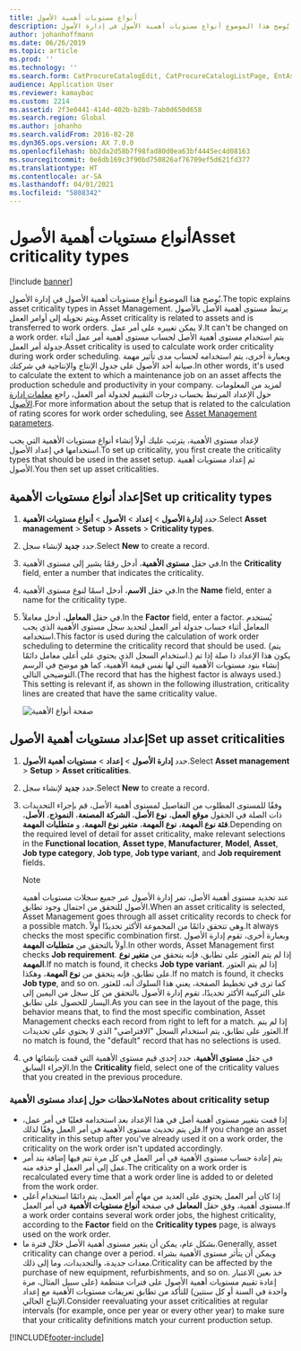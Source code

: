 ```yaml
---
title: أنواع مستويات أهمية الأصول
description: يُوضح هذا الموضوع أنواع مستويات أهمية الأصول في إدارة الأصول.
author: johanhoffmann
ms.date: 06/26/2019
ms.topic: article
ms.prod: ''
ms.technology: ''
ms.search.form: CatProcureCatalogEdit, CatProcureCatalogListPage, EntAssetCriticality, EntAssetObjectCriticality
audience: Application User
ms.reviewer: kamaybac
ms.custom: 2214
ms.assetid: 2f3e0441-414d-402b-b28b-7ab0d650d658
ms.search.region: Global
ms.author: johanho
ms.search.validFrom: 2016-02-28
ms.dyn365.ops.version: AX 7.0.0
ms.openlocfilehash: bb2da2d58b7f98fad80d0ea63bf4445ec4d08163
ms.sourcegitcommit: 0e8db169c3f90bd750826af76709ef5d621fd377
ms.translationtype: HT
ms.contentlocale: ar-SA
ms.lasthandoff: 04/01/2021
ms.locfileid: "5808342"
---
```

# <a name="asset-criticality-types"></a><span data-ttu-id="d2d08-103">أنواع مستويات أهمية الأصول</span><span class="sxs-lookup"><span data-stu-id="d2d08-103">Asset criticality types</span></span>

[!include [banner](../../includes/banner.md)]

 

<span data-ttu-id="d2d08-104">يُوضح هذا الموضوع أنواع مستويات أهمية الأصول في إدارة الأصول.</span><span class="sxs-lookup"><span data-stu-id="d2d08-104">The topic explains asset criticality types in Asset Management.</span></span> <span data-ttu-id="d2d08-105">يرتبط مستوى أهمية الأصل بالأصول ويتم تحويله إلى أوامر العمل.</span><span class="sxs-lookup"><span data-stu-id="d2d08-105">Asset criticality is related to assets and is transferred to work orders.</span></span> <span data-ttu-id="d2d08-106">لا يمكن تغييره على أمر عمل.</span><span class="sxs-lookup"><span data-stu-id="d2d08-106">It can't be changed on a work order.</span></span> <span data-ttu-id="d2d08-107">يتم استخدام مستوى أهمية الأصل لحساب مستوى أهمية أمر عمل أثناء جدولة أمر العمل.</span><span class="sxs-lookup"><span data-stu-id="d2d08-107">Asset criticality is used to calculate work order criticality during work order scheduling.</span></span> <span data-ttu-id="d2d08-108">وبعبارة أخرى، يتم استخدامه لحساب مدى تأثير مهمة صيانة أحد الأصول على جدول الإنتاج والإنتاجية في شركتك.</span><span class="sxs-lookup"><span data-stu-id="d2d08-108">In other words, it's used to calculate the extent to which a maintenance job on an asset affects the production schedule and productivity in your company.</span></span> <span data-ttu-id="d2d08-109">لمزيد من المعلومات حول الإعداد المرتبط بحساب درجات التقييم لجدولة أمر العمل، راجع [معلمات إدارة الأصول](../setup-for-objects/enterprise-asset-management-parameters.md).</span><span class="sxs-lookup"><span data-stu-id="d2d08-109">For more information about the setup that is related to the calculation of rating scores for work order scheduling, see [Asset Management parameters](../setup-for-objects/enterprise-asset-management-parameters.md).</span></span>

<span data-ttu-id="d2d08-110">لإعداد مستوى الأهمية، يترتب عليك أولاً إنشاء أنواع مستويات الأهمية التي يجب استخدامها في إعداد الأصول.</span><span class="sxs-lookup"><span data-stu-id="d2d08-110">To set up criticality, you first create the criticality types that should be used in the asset setup.</span></span> <span data-ttu-id="d2d08-111">ثم إعداد مستويات أهمية الأصول.</span><span class="sxs-lookup"><span data-stu-id="d2d08-111">You then set up asset criticalities.</span></span>

## <a name="set-up-criticality-types"></a><span data-ttu-id="d2d08-112">إعداد أنواع مستويات الأهمية</span><span class="sxs-lookup"><span data-stu-id="d2d08-112">Set up criticality types</span></span>

1. <span data-ttu-id="d2d08-113">حدد **إدارة الأصول** \> **إعداد** \> **الأصول** \> **أنواع مستويات الأهمية**.</span><span class="sxs-lookup"><span data-stu-id="d2d08-113">Select **Asset management** \> **Setup** \> **Assets** \> **Criticality types**.</span></span>
2. <span data-ttu-id="d2d08-114">حدد **جديد** لإنشاء سجل.</span><span class="sxs-lookup"><span data-stu-id="d2d08-114">Select **New** to create a record.</span></span>
3. <span data-ttu-id="d2d08-115">في حقل **مستوى الأهمية**، أدخل رقمًا يشير إلى مستوى الأهمية.</span><span class="sxs-lookup"><span data-stu-id="d2d08-115">In the **Criticality** field, enter a number that indicates the criticality.</span></span>
4. <span data-ttu-id="d2d08-116">في حقل **الاسم**، أدخل اسمًا لنوع مستوى الأهمية.</span><span class="sxs-lookup"><span data-stu-id="d2d08-116">In the **Name** field, enter a name for the criticality type.</span></span>
5. <span data-ttu-id="d2d08-117">في حقل **المعامل**، أدخل معاملاً.</span><span class="sxs-lookup"><span data-stu-id="d2d08-117">In the **Factor** field, enter a factor.</span></span> <span data-ttu-id="d2d08-118">يُستخدم المعامل أثناء حساب جدولة أمر العمل لتحديد سجل مستوى الأهمية الذي يجب استخدامه.</span><span class="sxs-lookup"><span data-stu-id="d2d08-118">This factor is used during the calculation of work order scheduling to determine the criticality record that should be used.</span></span> <span data-ttu-id="d2d08-119">(يتم استخدام السجل الذي يحتوي على أعلى معامل دائمًا.) يكون هذا الإعداد ذا صلة إذا تم إنشاء بنود مستويات الأهمية التي لها نفس قيمة الأهمية، كما هو موضح في الرسم التوضيحي التالي.</span><span class="sxs-lookup"><span data-stu-id="d2d08-119">(The record that has the highest factor is always used.) This setting is relevant if, as shown in the following illustration, criticality lines are created that have the same criticality value.</span></span>

    ![صفحة أنواع الأهمية](media/23-setup-for-objects.png)

## <a name="set-up-asset-criticalities"></a><span data-ttu-id="d2d08-121">إعداد مستويات أهمية الأصول</span><span class="sxs-lookup"><span data-stu-id="d2d08-121">Set up asset criticalities</span></span>

1. <span data-ttu-id="d2d08-122">حدد **إدارة الأصول** \> **إعداد** \> **مستويات أهمية الأصول**.</span><span class="sxs-lookup"><span data-stu-id="d2d08-122">Select **Asset management** \> **Setup** \> **Asset criticalities**.</span></span>
2. <span data-ttu-id="d2d08-123">حدد **جديد** لإنشاء سجل.</span><span class="sxs-lookup"><span data-stu-id="d2d08-123">Select **New** to create a record.</span></span>
3. <span data-ttu-id="d2d08-124">وفقًا للمستوى المطلوب من التفاصيل لمستوى أهمية الأصل، قم بإجراء التحديدات ذات الصلة في الحقول **موقع العمل**، **نوع الأصل**، **الشركة المصنعة**، **النموذج**، **الأصل**، **فئة نوع المهمة**، **نوع المهمة**، **متغير نوع المهمة**، و **متطلبات المهمة**.</span><span class="sxs-lookup"><span data-stu-id="d2d08-124">Depending on the required level of detail for asset criticality, make relevant selections in the **Functional location**, **Asset type**, **Manufacturer**, **Model**, **Asset**, **Job type category**, **Job type**, **Job type variant**, and **Job requirement** fields.</span></span>

    > [!NOTE]
    > <span data-ttu-id="d2d08-125">عند تحديد مستوى أهمية الأصل، تمر إدارة الأصول عبر جميع سجلات مستويات أهمية الأصول للتحقق من احتمال وجود تطابق.</span><span class="sxs-lookup"><span data-stu-id="d2d08-125">When an asset criticality is selected, Asset Management goes through all asset criticality records to check for a possible match.</span></span> <span data-ttu-id="d2d08-126">وهي تتحقق دائمًا من المجموعة الأكثر تحديدًا أولاً.</span><span class="sxs-lookup"><span data-stu-id="d2d08-126">It always checks the most specific combination first.</span></span> <span data-ttu-id="d2d08-127">وبعبارة أخرى، تقوم إدارة الأصول أولاً بالتحقق من **متطلبات المهمة**.</span><span class="sxs-lookup"><span data-stu-id="d2d08-127">In other words, Asset Management first checks **Job requirement**.</span></span> <span data-ttu-id="d2d08-128">إذا لم يتم العثور على تطابق، فإنه يتحقق من **متغير نوع المهمة**.</span><span class="sxs-lookup"><span data-stu-id="d2d08-128">If no match is found, it checks **Job type variant**.</span></span> <span data-ttu-id="d2d08-129">إذا لم يتم العثور على تطابق، فإنه يتحقق من **نوع المهمة**، وهكذا.</span><span class="sxs-lookup"><span data-stu-id="d2d08-129">If no match is found, it checks **Job type**, and so on.</span></span> <span data-ttu-id="d2d08-130">كما ترى في تخطيط الصفحة، يعني هذا السلوك أنه، للعثور على التركيبة الأكثر تحديدًا، تقوم إدارة الأصول بالتحقق من كل سجل من اليمين إلى اليسار للحصول على تطابق.</span><span class="sxs-lookup"><span data-stu-id="d2d08-130">As you can see in the layout of the page, this behavior means that, to find the most specific combination, Asset Management checks each record from right to left for a match.</span></span> <span data-ttu-id="d2d08-131">إذا لم يتم العثور على تطابق، يتم استخدام السجل "الافتراضي" الذي لا يحتوي على تحديدات.</span><span class="sxs-lookup"><span data-stu-id="d2d08-131">If no match is found, the "default" record that has no selections is used.</span></span>

4. <span data-ttu-id="d2d08-132">في حقل **مستوى الأهمية**، حدد إحدى قيم مستوى الأهمية التي قمت بإنشائها في الإجراء السابق.</span><span class="sxs-lookup"><span data-stu-id="d2d08-132">In the **Criticality** field, select one of the criticality values that you created in the previous procedure.</span></span>

### <a name="notes-about-criticality-setup"></a><span data-ttu-id="d2d08-133">ملاحظات حول إعداد مستوى الأهمية</span><span class="sxs-lookup"><span data-stu-id="d2d08-133">Notes about criticality setup</span></span>

- <span data-ttu-id="d2d08-134">إذا قمت بتغيير مستوى أهمية أصل في هذا الإعداد بعد استخدامه فعليًا في أمر عمل، فلن يتم تحديث مستوى الأهمية في أمر العمل وفقًا لذلك.</span><span class="sxs-lookup"><span data-stu-id="d2d08-134">If you change an asset criticality in this setup after you've already used it on a work order, the criticality on the work order isn't updated accordingly.</span></span>
- <span data-ttu-id="d2d08-135">يتم إعادة حساب مستوى الأهمية في أمر العمل في كل مرة تتم فيها إضافة بند أمر عمل إلى أمر العمل أو حذفه منه.</span><span class="sxs-lookup"><span data-stu-id="d2d08-135">The criticality on a work order is recalculated every time that a work order line is added to or deleted from the work order.</span></span>
- <span data-ttu-id="d2d08-136">إذا كان أمر العمل يحتوي على العديد من مهام أمر العمل، يتم دائمًا استخدام أعلى مستوى أهمية، وفق حقل **المعامل** في صفحة **أنواع مستويات الأهمية** في أمر العمل.</span><span class="sxs-lookup"><span data-stu-id="d2d08-136">If a work order contains several work order jobs, the highest criticality, according to the **Factor** field on the **Criticality types** page, is always used on the work order.</span></span>
- <span data-ttu-id="d2d08-137">بشكل عام، يمكن أن يتغير مستوى أهمية الأصل خلال فترة ما.</span><span class="sxs-lookup"><span data-stu-id="d2d08-137">Generally, asset criticality can change over a period.</span></span> <span data-ttu-id="d2d08-138">ويمكن أن يتأثر مستوى الأهمية بشراء معدات جديدة، والتجديدات، وما إلى ذلك.</span><span class="sxs-lookup"><span data-stu-id="d2d08-138">Criticality can be affected by the purchase of new equipment, refurbishments, and so on.</span></span> <span data-ttu-id="d2d08-139">خذ بعين الاعتبار إعادة تقييم مستويات أهمية الأصول على فترات منتظمة (على سبيل المثال، مرة واحدة في السنة أو كل سنتين) للتأكد من تطابق تعريفات مستويات الأهمية مع إعداد الإنتاج الحالي.</span><span class="sxs-lookup"><span data-stu-id="d2d08-139">Consider reevaluating your asset criticalities at regular intervals (for example, once per year or every other year) to make sure that your criticality definitions match your current production setup.</span></span>


[!INCLUDE[footer-include](../../../includes/footer-banner.md)]